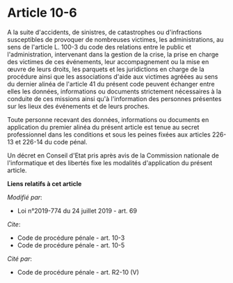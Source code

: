 # Article 10-6

A la suite d'accidents, de sinistres, de catastrophes ou d'infractions susceptibles de provoquer de nombreuses victimes, les
administrations, au sens de l'article L. 100-3 du code des relations entre le public et l'administration, intervenant dans la
gestion de la crise, la prise en charge des victimes de ces événements, leur accompagnement ou la mise en œuvre de leurs
droits, les parquets et les juridictions en charge de la procédure ainsi que les associations d'aide aux victimes agréées au
sens du dernier alinéa de l'article 41 du présent code peuvent échanger entre elles les données, informations ou documents
strictement nécessaires à la conduite de ces missions ainsi qu'à l'information des personnes présentes sur les lieux des
événements et de leurs proches.

Toute personne recevant des données, informations ou documents en application du premier alinéa du présent article est tenue
au secret professionnel dans les conditions et sous les peines fixées aux articles 226-13 et 226-14 du code pénal.

Un décret en Conseil d'Etat pris après avis de la Commission nationale de l'informatique et des libertés fixe les modalités
d'application du présent article.

**Liens relatifs à cet article**

_Modifié par_:

  - Loi n°2019-774 du 24 juillet 2019 - art. 69

_Cite_:

  - Code de procédure pénale - art. 10-3
  - Code de procédure pénale - art. 10-5

_Cité par_:

  - Code de procédure pénale - art. R2-10 (V)
